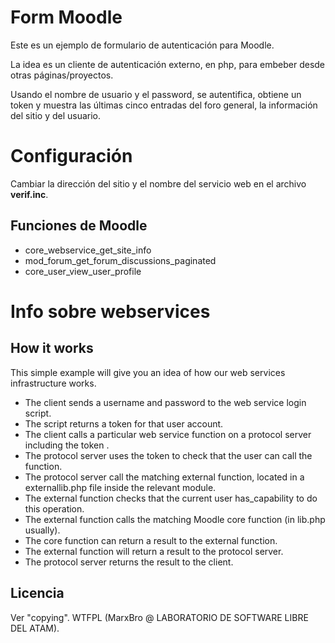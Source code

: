 # Form Moodle

Este es un ejemplo de formulario de autenticación para Moodle.

La idea es un cliente de autenticación externo, en php, para embeber desde otras
páginas/proyectos.

Usando el nombre de usuario y el password, se autentifica, obtiene un token y
muestra las últimas cinco entradas del foro general, la información del sitio y
del usuario.

# Configuración

Cambiar la dirección del sitio y el nombre del servicio web en el archivo
__verif.inc__.


## Funciones de Moodle

* core_webservice_get_site_info
* mod_forum_get_forum_discussions_paginated
* core_user_view_user_profile


# Info sobre webservices

## How it works

This simple example will give you an idea of how our web services infrastructure works.

  *  The client sends a username and password to the web service login script.
  *  The script returns a token for that user account.
  *  The client calls a particular web service function on a protocol server including the token .
  *  The protocol server uses the token to check that the user can call the function.
  *  The protocol server call the matching external function, located in a externallib.php file inside the relevant module.
  *  The external function checks that the current user has_capability to do this operation.
  *  The external function calls the matching Moodle core function (in lib.php usually).
  *  The core function can return a result to the external function.
  *  The external function will return a result to the protocol server.
  *  The protocol server returns the result to the client.

## Licencia

Ver "copying".
WTFPL (MarxBro @ LABORATORIO DE SOFTWARE LIBRE DEL ATAM).
